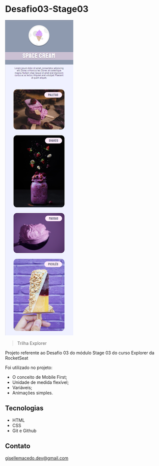 # Desafio03-Stage03

![preview](SpaceCream.png)

> Trilha Explorer

Projeto referente ao Desafio 03 do módulo Stage 03 do curso Explorer da RocketSeat

Foi utilizado no projeto:
- O conceito de Mobile First;
- Unidade de medida flexível;
- Variáveis;
- Animações simples.

## Tecnologias

- HTML
- CSS
- Git e Github

## Contato

gisellemacedo.dev@gmail.com
